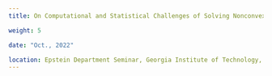 ```yaml
---
title: On Computational and Statistical Challenges of Solving Nonconvex Minimax Optimization Problems, Epstein Department Seminar, Georgia Institute of Technology, Atlanta, GA Oct. 2022

weight: 5

date: "Oct., 2022"

location: Epstein Department Seminar, Georgia Institute of Technology, Atlanta, GA
---
```

